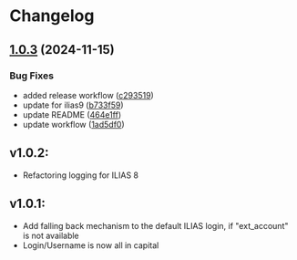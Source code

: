 # Changelog

## [1.0.3](https://github.com/iFadi/LUHShibAuth/compare/v1.0.2...v1.0.3) (2024-11-15)


### Bug Fixes

* added release workflow ([c293519](https://github.com/iFadi/LUHShibAuth/commit/c29351995bc165d31910ec612c18afbd9f969c70))
* update for ilias9 ([b733f59](https://github.com/iFadi/LUHShibAuth/commit/b733f59a0c349336993fae4b376bbcfd8930a7a5))
* update README ([464e1ff](https://github.com/iFadi/LUHShibAuth/commit/464e1ff943b0fdd3bc4c01d782edf8d1ba0c6503))
* update workflow ([1ad5df0](https://github.com/iFadi/LUHShibAuth/commit/1ad5df01c62278a00c36f834186331a944297dc4))

## v1.0.2:
* Refactoring logging for ILIAS 8

## v1.0.1:
* Add falling back mechanism to the default ILIAS login, if "ext_account" is not available
* Login/Username is now all in capital
